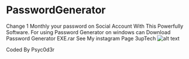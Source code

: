 # PasswordGenerator
Change 1 Monthly your password on Social Account With This Powerfully Software.
For using Password Generator on windows can Download Password Generator EXE.rar
See My instagram Page 3upTech
![alt text](https://img.techpowerup.org/201109/2020-11-09-182505.png)

Coded By Psyc0d3r
